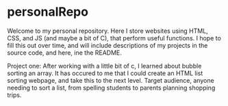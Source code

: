 # personalRepo
Welcome to my personal repository. Here I store websites using HTML, CSS, and JS (and maybe a bit of C), that perform useful functions. I hope to fill this out over time, and will include descriptions of my projects in the source code, and here, ine the README. 

Project one: After working with a little bit of c, I learned about bubble sorting an array. It has occured to me that I could create an HTML list sorting webpage, and take this to the next level. Target audience, anyone needing to sort a list, from spelling students to parents planning shopping trips. 
